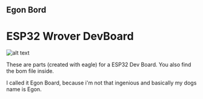 ## Egon Bord
# ESP32 Wrover DevBoard

![alt text](https://github.com/Staubgeborener/-Egon-Board-ESP32-Wrover-Dev-Board-/master/media/egonboard.png "Logo")

These are parts (created with eagle) for a ESP32 Dev Board. You also find the bom file inside.

I called it Egon Board, because i'm not that ingenious and basically my dogs name is Egon.
